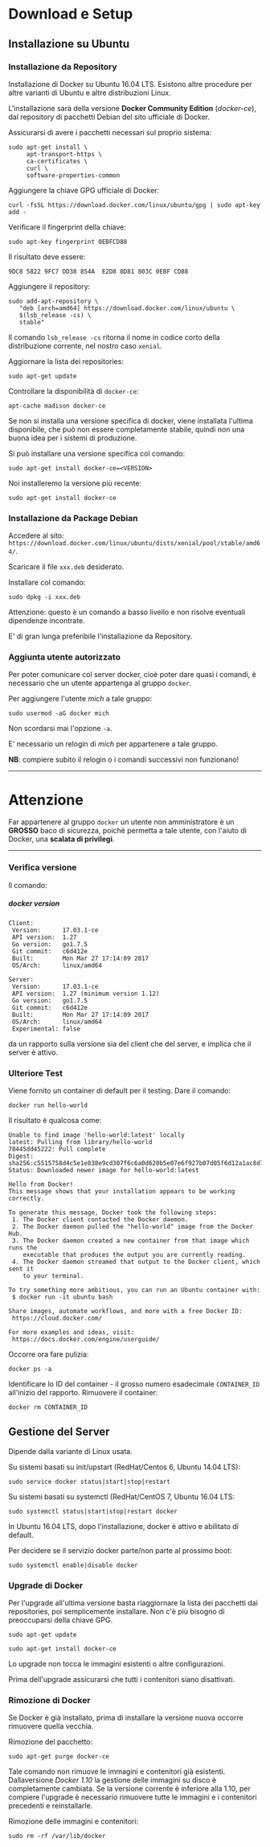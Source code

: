# Download e Setup

## Installazione su Ubuntu

### Installazione da Repository

Installazione di Docker su Ubuntu 16.04 LTS. Esistono altre procedure per altre varianti di Ubuntu e altre distribuzioni Linux.

L'installazione sarà della versione **Docker Community Edition** (_docker-ce_), dal repository di pacchetti Debian del sito ufficiale di Docker.

Assicurarsi di avere i pacchetti necessari sul proprio sistema:
```
sudo apt-get install \
     apt-transport-https \
     ca-certificates \
     curl \
     software-properties-common
```

Aggiungere la chiave GPG ufficiale di Docker:
```
curl -fsSL https://download.docker.com/linux/ubuntu/gpg | sudo apt-key add -
```

Verificare il fingerprint della chiave:
```
sudo apt-key fingerprint 0EBFCD88
```
Il risultato deve essere:
```
9DC8 5822 9FC7 DD38 854A  E2D8 8D81 803C 0EBF CD88
```

Aggiungere il repository:
```
sudo add-apt-repository \
   "deb [arch=amd64] https://download.docker.com/linux/ubuntu \
   $(lsb_release -cs) \
   stable"
```

Il comando `lsb_release -cs` ritorna il nome in codice corto della distribuzione corrente, nel nostro caso `xenial`.

Aggiornare la lista dei repositories:
```
sudo apt-get update
```

Controllare la disponibilità di `docker-ce`:
```
apt-cache madison docker-ce
```

Se non si installa una versione specifica di docker, viene installata l'ultima disponibile, che può non essere completamente stabile, quindi non una buona idea per i sistemi di produzione.

Si può installare una versione specifica col comando:
```
sudo apt-get install docker-ce=<VERSION>
```

Noi installeremo la versione più recente:
```
sudo apt-get install docker-ce
```

### Installazione da Package Debian

Accedere al sito: `https://download.docker.com/linux/ubuntu/dists/xenial/pool/stable/amd64/`.

Scaricare il file `xxx.deb` desiderato.

Installare col comando:
```
sudo dpkg -i xxx.deb
```
Attenzione: questo è un comando a basso livello e non risolve eventuali dipendenze incontrate.

E' di gran lunga preferibile l'installazione da Repository.

### Aggiunta utente autorizzato

Per poter comunicare col server docker, cioè poter dare quasi i comandi, è necessario che un utente appartenga al gruppo `docker`.

Per aggiungere l'utente _mich_ a tale gruppo:
```
sudo usermod -aG docker mich
```
Non scordarsi mai l'opzione `-a`.

E' necessario un relogin di _mich_ per appartenere a tale gruppo.

**NB**: compiere subito il relogin o i comandi successivi non funzionano!

---

# Attenzione

Far appartenere al gruppo `docker` un utente non amministratore è un **GROSSO** baco di sicurezza, poichè permetta a tale utente, con l'aiuto di Docker, una **scalata di privilegi**.

---

### Verifica versione

Il comando:
##### docker version
```
Client:
 Version:      17.03.1-ce
 API version:  1.27
 Go version:   go1.7.5
 Git commit:   c6d412e
 Built:        Mon Mar 27 17:14:09 2017
 OS/Arch:      linux/amd64

Server:
 Version:      17.03.1-ce
 API version:  1.27 (minimum version 1.12)
 Go version:   go1.7.5
 Git commit:   c6d412e
 Built:        Mon Mar 27 17:14:09 2017
 OS/Arch:      linux/amd64
 Experimental: false
 ```
 
 da un rapporto sulla versione sia del client che del server, e implica che il server è attivo.

 ### Ulteriore Test

 Viene fornito un container di default per il testing. Dare il comando:
```
docker run hello-world
```
Il risultato è qualcosa come:
```
Unable to find image 'hello-world:latest' locally
latest: Pulling from library/hello-world
78445dd45222: Pull complete 
Digest: sha256:c5515758d4c5e1e838e9cd307f6c6a0d620b5e07e6f927b07d05f6d12a1ac8d7
Status: Downloaded newer image for hello-world:latest

Hello from Docker!
This message shows that your installation appears to be working correctly.

To generate this message, Docker took the following steps:
 1. The Docker client contacted the Docker daemon.
 2. The Docker daemon pulled the "hello-world" image from the Docker Hub.
 3. The Docker daemon created a new container from that image which runs the
    executable that produces the output you are currently reading.
 4. The Docker daemon streamed that output to the Docker client, which sent it
    to your terminal.

To try something more ambitious, you can run an Ubuntu container with:
 $ docker run -it ubuntu bash

Share images, automate workflows, and more with a free Docker ID:
 https://cloud.docker.com/

For more examples and ideas, visit:
 https://docs.docker.com/engine/userguide/
```

Occorre ora fare pulizia:
```
docker ps -a
```

Identificare lo ID del container - il grosso numero esadecimale `CONTAINER_ID` all'inizio del rapporto. Rimuovere il container:
```
docker rm CONTAINER_ID
```

## Gestione del Server

Dipende dalla variante di Linux usata.

Su sistemi basati su init/upstart (RedHat/Centos 6, Ubuntu 14.04 LTS):
```
sudo service docker status|start|stop|restart
```

Su sistemi basati su systemctl (RedHat/CentOS 7, Ubuntu 16.04 LTS:
```
sudo systemctl status|start|stop|restart docker
```

In Ubuntu 16.04 LTS, dopo l'installazione, docker è attivo e abilitato di default.

Per decidere se il servizio docker parte/non parte al prossimo boot:
```
sudo systemctl enable|disable docker
```

### Upgrade di Docker

Per l'upgrade all'ultima versione basta riaggiornare la lista dei pacchetti dai repositories, poi semplicemente installare. Non c'è più bisogno di preoccuparsi della chiave GPG.

```
sudo apt-get update

sudo apt-get install docker-ce
```
Lo upgrade non tocca le immagini esistenti o altre configurazioni.

Prima dell'upgrade assicurarsi che tutti i contenitori siano disattivati.

### Rimozione di Docker

Se Docker è già installato, prima di installare la versione nuova occorre rimuovere quella vecchia.

Rimozione del pacchetto:
```
sudo apt-get purge docker-ce
```

Tale comando non rimuove le immagini e contenitori già esistenti. Dallaversione _Docker 1.10_ la gestione delle immagini su disco è completamente cambiata. Se la versione corrente è inferiore alla 1.10, per compiere l'upgrade è necessario rimuovere tutte le immagini e i contenitori precedenti e reinstallarle.

Rimozione delle immagini e contenitori:
```
sudo rm -rf /var/lib/docker
```
